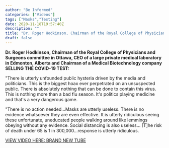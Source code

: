 ```yaml
---
author: "Be Informed"
categories: ["Videos"]
tags: ["Masks","Testing"]
date: 2020-11-18T19:57:40Z
description: ""
title: "Dr. Roger Hodkinson, Chairman of the Royal College of Physicians and Surgeons: "
draft: false
---
```


**Dr. Roger Hodkinson, Chairman of the Royal College of Physicians and  Surgeons committee in Ottawa, CEO of a large private medical laboratory  in Edmonton, Alberta and Chairman of a Medical Biotechnology company  SELLING THE COVID-19 TEST:**    

"There is utterly unfounded public hysteria driven by the media and politicians. This is the biggest hoax  ever perpetrated on an unsuspected public. There is absolutely nothing  that can be done to contain this virus. This is nothing more than a bad  flu season. It's politics playing medicine and that's a very dangerous  game.    

"There is no action needed...Masks are utterly useless. There is no evidence whatsoever they are even effective. It is utterly  ridiculous seeing these unfortunate, uneducated people walking around  like lemmings obeying without any evidence. Social distancing is also  useless... [T]he risk of death under 65 is 1 in 300,000...response is  utterly ridiculous.  

[VIEW VIDEO HERE: BRAND NEW TUBE](https://brandnewtube.com/watch/edmonton_gHyUa2VSf2DJ3v6.html)  